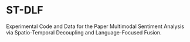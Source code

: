 # ST-DLF
Experimental Code and Data for the Paper Multimodal Sentiment Analysis via Spatio-Temporal Decoupling and Language-Focused Fusion.
